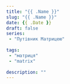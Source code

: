```yaml
---
title: "{{ .Name }}"
slug: "{{ .Name }}"
date: {{ .Date }}
draft: false
series:
 - "Путівник Матрицею"
 
tags:
 - "матриця"
 - "matrix"
  
description: ""
---
```

